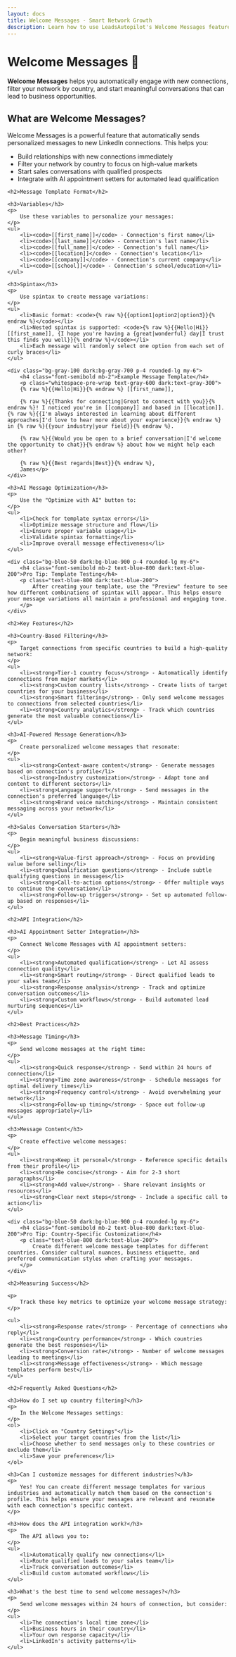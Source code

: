 ```yaml
---
layout: docs
title: Welcome Messages - Smart Network Growth
description: Learn how to use LeadsAutopilot's Welcome Messages feature to automatically engage with new connections and start meaningful conversations.
---
```


<h1 class="text-3xl font-bold mb-6 text-gray-900 dark:text-white">Welcome Messages 👋</h1>

<div class="bg-orange-50 dark:bg-orange-900 p-4 rounded-lg mb-8">
    <p class="text-orange-800 dark:text-orange-200">
        <strong>Welcome Messages</strong> helps you automatically engage with new connections, filter your network by country, and start meaningful conversations that can lead to business opportunities.
    </p>
</div>

<div class="doc-content">
    <h2>What are Welcome Messages?</h2>
    <p>
        Welcome Messages is a powerful feature that automatically sends personalized messages to new LinkedIn connections. This helps you:
    </p>
    <ul>
        <li>Build relationships with new connections immediately</li>
        <li>Filter your network by country to focus on high-value markets</li>
        <li>Start sales conversations with qualified prospects</li>
        <li>Integrate with AI appointment setters for automated lead qualification</li>
    </ul>
    
    <h2>Message Template Format</h2>
    
    <h3>Variables</h3>
    <p>
        Use these variables to personalize your messages:
    </p>
    <ul>
        <li><code>[[first_name]]</code> - Connection's first name</li>
        <li><code>[[last_name]]</code> - Connection's last name</li>
        <li><code>[[full_name]]</code> - Connection's full name</li>
        <li><code>[[location]]</code> - Connection's location</li>
        <li><code>[[company]]</code> - Connection's current company</li>
        <li><code>[[school]]</code> - Connection's school/education</li>
    </ul>
    
    <h3>Spintax</h3>
    <p>
        Use spintax to create message variations:
    </p>
    <ul>
        <li>Basic format: <code>{% raw %}{{option1|option2|option3}}{% endraw %}</code></li>
        <li>Nested spintax is supported: <code>{% raw %}{{Hello|Hi}} [[first_name]], {I hope you're having a {great|wonderful} day|I trust this finds you well}}{% endraw %}</code></li>
        <li>Each message will randomly select one option from each set of curly braces</li>
    </ul>
    
    <div class="bg-gray-100 dark:bg-gray-700 p-4 rounded-lg my-6">
        <h4 class="font-semibold mb-2">Example Message Template</h4>
        <p class="whitespace-pre-wrap text-gray-600 dark:text-gray-300">
        {% raw %}{{Hello|Hi}}{% endraw %} [[first_name]],

        {% raw %}{{Thanks for connecting|Great to connect with you}}{% endraw %}! I noticed you're in [[company]] and based in [[location]]. {% raw %}{{I'm always interested in learning about different approaches|I'd love to hear more about your experience}}{% endraw %} in {% raw %}{{your industry|your field}}{% endraw %}.

        {% raw %}{{Would you be open to a brief conversation|I'd welcome the opportunity to chat}}{% endraw %} about how we might help each other?

        {% raw %}{{Best regards|Best}}{% endraw %},
        James</p>
    </div>
    
    <h3>AI Message Optimization</h3>
    <p>
        Use the "Optimize with AI" button to:
    </p>
    <ul>
        <li>Check for template syntax errors</li>
        <li>Optimize message structure and flow</li>
        <li>Ensure proper variable usage</li>
        <li>Validate spintax formatting</li>
        <li>Improve overall message effectiveness</li>
    </ul>
    
    <div class="bg-blue-50 dark:bg-blue-900 p-4 rounded-lg my-6">
        <h4 class="font-semibold mb-2 text-blue-800 dark:text-blue-200">Pro Tip: Template Testing</h4>
        <p class="text-blue-800 dark:text-blue-200">
            After creating your template, use the "Preview" feature to see how different combinations of spintax will appear. This helps ensure your message variations all maintain a professional and engaging tone.
        </p>
    </div>
    
    <h2>Key Features</h2>
    
    <h3>Country-Based Filtering</h3>
    <p>
        Target connections from specific countries to build a high-quality network:
    </p>
    <ul>
        <li><strong>Tier-1 country focus</strong> - Automatically identify connections from major markets</li>
        <li><strong>Custom country lists</strong> - Create lists of target countries for your business</li>
        <li><strong>Smart filtering</strong> - Only send welcome messages to connections from selected countries</li>
        <li><strong>Country analytics</strong> - Track which countries generate the most valuable connections</li>
    </ul>
    
    <h3>AI-Powered Message Generation</h3>
    <p>
        Create personalized welcome messages that resonate:
    </p>
    <ul>
        <li><strong>Context-aware content</strong> - Generate messages based on connection's profile</li>
        <li><strong>Industry customization</strong> - Adapt tone and content to different sectors</li>
        <li><strong>Language support</strong> - Send messages in the connection's preferred language</li>
        <li><strong>Brand voice matching</strong> - Maintain consistent messaging across your network</li>
    </ul>
    
    <h3>Sales Conversation Starters</h3>
    <p>
        Begin meaningful business discussions:
    </p>
    <ul>
        <li><strong>Value-first approach</strong> - Focus on providing value before selling</li>
        <li><strong>Qualification questions</strong> - Include subtle qualifying questions in messages</li>
        <li><strong>Call-to-action options</strong> - Offer multiple ways to continue the conversation</li>
        <li><strong>Follow-up triggers</strong> - Set up automated follow-up based on responses</li>
    </ul>
    
    <h2>API Integration</h2>
    
    <h3>AI Appointment Setter Integration</h3>
    <p>
        Connect Welcome Messages with AI appointment setters:
    </p>
    <ul>
        <li><strong>Automated qualification</strong> - Let AI assess connection quality</li>
        <li><strong>Smart routing</strong> - Direct qualified leads to your sales team</li>
        <li><strong>Response analysis</strong> - Track and optimize conversation outcomes</li>
        <li><strong>Custom workflows</strong> - Build automated lead nurturing sequences</li>
    </ul>
    
    <h2>Best Practices</h2>
    
    <h3>Message Timing</h3>
    <p>
        Send welcome messages at the right time:
    </p>
    <ul>
        <li><strong>Quick response</strong> - Send within 24 hours of connection</li>
        <li><strong>Time zone awareness</strong> - Schedule messages for optimal delivery times</li>
        <li><strong>Frequency control</strong> - Avoid overwhelming your network</li>
        <li><strong>Follow-up timing</strong> - Space out follow-up messages appropriately</li>
    </ul>
    
    <h3>Message Content</h3>
    <p>
        Create effective welcome messages:
    </p>
    <ul>
        <li><strong>Keep it personal</strong> - Reference specific details from their profile</li>
        <li><strong>Be concise</strong> - Aim for 2-3 short paragraphs</li>
        <li><strong>Add value</strong> - Share relevant insights or resources</li>
        <li><strong>Clear next steps</strong> - Include a specific call to action</li>
    </ul>
    
    <div class="bg-blue-50 dark:bg-blue-900 p-4 rounded-lg my-6">
        <h4 class="font-semibold mb-2 text-blue-800 dark:text-blue-200">Pro Tip: Country-Specific Customization</h4>
        <p class="text-blue-800 dark:text-blue-200">
            Create different welcome message templates for different countries. Consider cultural nuances, business etiquette, and preferred communication styles when crafting your messages.
        </p>
    </div>
    
    <h2>Measuring Success</h2>
    
    <p>
        Track these key metrics to optimize your welcome message strategy:
    </p>
    
    <ul>
        <li><strong>Response rate</strong> - Percentage of connections who reply</li>
        <li><strong>Country performance</strong> - Which countries generate the best responses</li>
        <li><strong>Conversion rate</strong> - Number of welcome messages leading to meetings</li>
        <li><strong>Message effectiveness</strong> - Which message templates perform best</li>
    </ul>
    
    <h2>Frequently Asked Questions</h2>
    
    <h3>How do I set up country filtering?</h3>
    <p>
        In the Welcome Messages settings:
    </p>
    <ol>
        <li>Click on "Country Settings"</li>
        <li>Select your target countries from the list</li>
        <li>Choose whether to send messages only to these countries or exclude them</li>
        <li>Save your preferences</li>
    </ol>
    
    <h3>Can I customize messages for different industries?</h3>
    <p>
        Yes! You can create different message templates for various industries and automatically match them based on the connection's profile. This helps ensure your messages are relevant and resonate with each connection's specific context.
    </p>
    
    <h3>How does the API integration work?</h3>
    <p>
        The API allows you to:
    </p>
    <ul>
        <li>Automatically qualify new connections</li>
        <li>Route qualified leads to your sales team</li>
        <li>Track conversation outcomes</li>
        <li>Build custom automated workflows</li>
    </ul>
    
    <h3>What's the best time to send welcome messages?</h3>
    <p>
        Send welcome messages within 24 hours of connection, but consider:
    </p>
    <ul>
        <li>The connection's local time zone</li>
        <li>Business hours in their country</li>
        <li>Your own response capacity</li>
        <li>LinkedIn's activity patterns</li>
    </ul>
</div> 